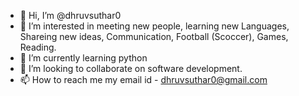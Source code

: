 - 👋 Hi, I’m @dhruvsuthar0
- 👀 I’m interested in meeting new people, learning new Languages, Shareing new ideas, Communication, Football (Scoccer), Games, Reading.
- 🌱 I’m currently learning python
- 💞️ I’m looking to collaborate on software development.
- 📫 How to reach me my email id - dhruvsuthar0@gmail.com

<!---
dhruvsuthar0/dhruvsuthar0 is a ✨ special ✨ repository because its `README.md` (this file) appears on your GitHub profile.
You can click the Preview link to take a look at your changes.
--->
